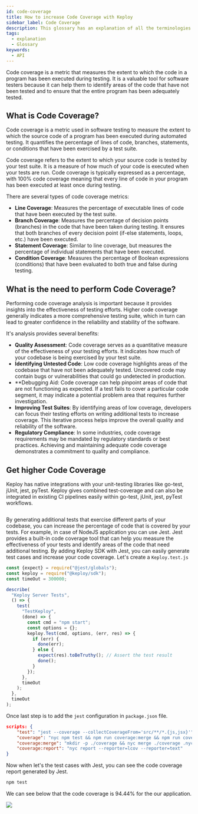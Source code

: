 ```yaml
---
id: code-coverage
title: How to increase Code Coverage with Keploy
sidebar_label: Code Coverage
description: This glossary has an explanation of all the terminologies that beginners find difficult to understand at first glance.
tags:
  - explanation
  - Glossary
keywords:
  - API
---
```


Code coverage is a metric that measures the extent to which the code in a program has been executed during testing. It is a valuable tool for software testers because it can help them to identify areas of the code that have not been tested and to ensure that the entire program has been adequately tested.

## What is Code Coverage?

Code coverage is a metric used in software testing to measure the extent to which the source code of a program has been executed during automated testing. It quantifies the percentage of lines of code, branches, statements, or conditions that have been exercised by a test suite.

Code coverage refers to the extent to which your source code is tested by your test suite. It is a measure of how much of your code is executed when your tests are run. Code coverage is typically expressed as a percentage, with 100% code coverage meaning that every line of code in your program has been executed at least once during testing.

There are several types of code coverage metrics:

- **Line Coverage**: Measures the percentage of executable lines of code that have been executed by the test suite.
- **Branch Coverage**: Measures the percentage of decision points (branches) in the code that have been taken during testing. It ensures that both branches of every decision point (if-else statements, loops, etc.) have been executed.
- **Statement Coverage**: Similar to line coverage, but measures the percentage of individual statements that have been executed.
- **Condition Coverage**: Measures the percentage of Boolean expressions (conditions) that have been evaluated to both true and false during testing.

## What is the need to perform Code Coverage?

Performing code coverage analysis is important because it provides insights into the effectiveness of testing efforts. Higher code coverage generally indicates a more comprehensive testing suite, which in turn can lead to greater confidence in the reliability and stability of the software.

It's analysis provides several benefits:

- **Quality Assessment**: Code coverage serves as a quantitative measure of the effectiveness of your testing efforts. It indicates how much of your codebase is being exercised by your test suite.
- **Identifying Untested Code**: Low code coverage highlights areas of the codebase that have not been adequately tested. Uncovered code may contain bugs or vulnerabilities that could go undetected in production.
- \*\*Debugging Aid: Code coverage can help pinpoint areas of code that are not functioning as expected. If a test fails to cover a particular code segment, it may indicate a potential problem area that requires further investigation.
- **Improving Test Suites**: By identifying areas of low coverage, developers can focus their testing efforts on writing additional tests to increase coverage. This iterative process helps improve the overall quality and reliability of the software.
- **Regulatory Compliance**: In some industries, code coverage requirements may be mandated by regulatory standards or best practices. Achieving and maintaining adequate code coverage demonstrates a commitment to quality and compliance.

## Get higher Code Coverage

Keploy has native integrations with your unit-testing libraries like go-test, jUnit, jest, pyTest. Keploy gives combined test-coverage and can also be integrated in existing CI pipelines easily within go-test, jUnit, jest, pyTest workflows.

<img scr="https://keploy.io/docs/gif/replay-tc.gif?raw=true"/>

By generating additional tests that exercise different parts of your codebase, you can increase the percentage of code that is covered by your tests. For example, in case of NodeJS application you can use Jest. Jest provides a built-in code coverage tool that can help you measure the effectiveness of your tests and identify areas of the code that need additional testing. By adding Keploy SDK with Jest, you can easily generate test cases and increase your code coverage. Let's create a `Keploy.test.js`

```javascript
const {expect} = require("@jest/globals");
const keploy = require("@keploy/sdk");
const timeOut = 300000;

describe(
  "Keploy Server Tests",
  () => {
    test(
      "TestKeploy",
      (done) => {
        const cmd = "npm start";
        const options = {};
        keploy.Test(cmd, options, (err, res) => {
          if (err) {
            done(err);
          } else {
            expect(res).toBeTruthy(); // Assert the test result
            done();
          }
        });
      },
      timeOut
    );
  },
  timeOut
);
```

Once last step is to add the `jest` configuration in `package.json` file.

```json
scripts: {
    "test": "jest --coverage --collectCoverageFrom='src/**/*.{js,jsx}'",
    "coverage": "nyc npm test && npm run coverage:merge && npm run coverage:report",
    "coverage:merge": "mkdir -p ./coverage && nyc merge ./coverage .nyc_output/out.json",
    "coverage:report": "nyc report --reporter=lcov --reporter=text"
}
```

Now when let's the test cases with Jest, you can see the code coverage report generated by Jest.

```bash
npm test
```

We can see below that the code coverage is 94.44% for the our application.

<img src='https://raw.githubusercontent.com/priyankarpal/samples-typescript/ppal/express-mongo-priyank/images/jestcoverage.png?raw=true'/>
